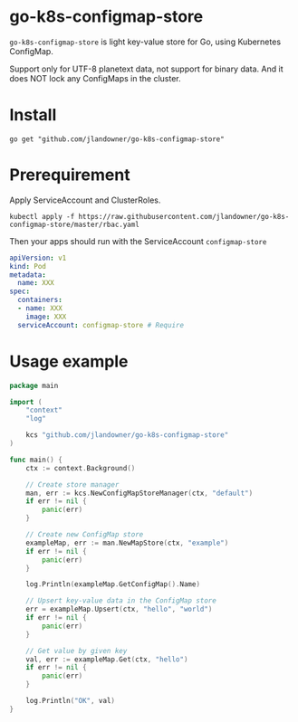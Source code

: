 # go-k8s-configmap-store

`go-k8s-configmap-store` is light key-value store for Go, using Kubernetes ConfigMap.

Support only for UTF-8 planetext data, not support for binary data.
And it does NOT lock any ConfigMaps in the cluster.

# Install

```shell
go get "github.com/jlandowner/go-k8s-configmap-store"
```

# Prerequirement

Apply ServiceAccount and ClusterRoles.

```shell
kubectl apply -f https://raw.githubusercontent.com/jlandowner/go-k8s-configmap-store/master/rbac.yaml
```

Then your apps should run with the ServiceAccount `configmap-store`

```yaml
apiVersion: v1
kind: Pod
metadata:
  name: XXX
spec:
  containers:
  - name: XXX
    image: XXX
  serviceAccount: configmap-store # Require
```

# Usage example

```go
package main

import (
	"context"
	"log"

	kcs "github.com/jlandowner/go-k8s-configmap-store"
)

func main() {
	ctx := context.Background()

	// Create store manager
	man, err := kcs.NewConfigMapStoreManager(ctx, "default")
	if err != nil {
		panic(err)
	}

	// Create new ConfigMap store
	exampleMap, err := man.NewMapStore(ctx, "example")
	if err != nil {
		panic(err)
	}

	log.Println(exampleMap.GetConfigMap().Name)

	// Upsert key-value data in the ConfigMap store
	err = exampleMap.Upsert(ctx, "hello", "world")
	if err != nil {
		panic(err)
	}

	// Get value by given key
	val, err := exampleMap.Get(ctx, "hello")
	if err != nil {
		panic(err)
	}

	log.Println("OK", val)
}
```


